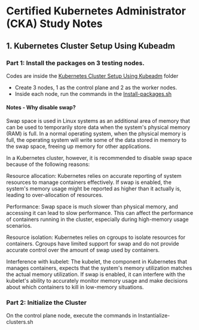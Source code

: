 # Certified Kubernetes Administrator (CKA) Study Notes

## 1. Kubernetes Cluster Setup Using Kubeadm
### Part 1: Install the packages on 3 testing nodes.
Codes are inside the [Kubernetes Cluster Setup Using Kubeadm](https://github.com/Zoe-0925/Kubernetes-Study/tree/main/CKA-Certification-Study-Notes/Kubernetes%20Cluster%20Setup%20Using%20Kubeadm) folder
- Create 3 nodes, 1 as the control plane and 2 as the worker nodes.
- Inside each node, run the commands in the [Install-packages.sh](https://github.com/Zoe-0925/Kubernetes-Study/blob/main/CKA-Certification-Study-Notes/Kubernetes%20Cluster%20Setup%20Using%20Kubeadm/Install-packages.sh)

#### Notes - Why disable swap?
Swap space is used in Linux systems as an additional area of memory that can be used to temporarily store data when the system's physical memory (RAM) is full. In a normal operating system, when the physical memory is full, the operating system will write some of the data stored in memory to the swap space, freeing up memory for other applications.

In a Kubernetes cluster, however, it is recommended to disable swap space because of the following reasons:

Resource allocation: Kubernetes relies on accurate reporting of system resources to manage containers effectively. If swap is enabled, the system's memory usage might be reported as higher than it actually is, leading to over-allocation of resources.

Performance: Swap space is much slower than physical memory, and accessing it can lead to slow performance. This can affect the performance of containers running in the cluster, especially during high-memory usage scenarios.

Resource isolation: Kubernetes relies on cgroups to isolate resources for containers. Cgroups have limited support for swap and do not provide accurate control over the amount of swap used by containers.

Interference with kubelet: The kubelet, the component in Kubernetes that manages containers, expects that the system's memory utilization matches the actual memory utilization. If swap is enabled, it can interfere with the kubelet's ability to accurately monitor memory usage and make decisions about which containers to kill in low-memory situations.


### Part 2: Initialize the Cluster
On the control plane node, execute the commands in Instantialize-clusters.sh
